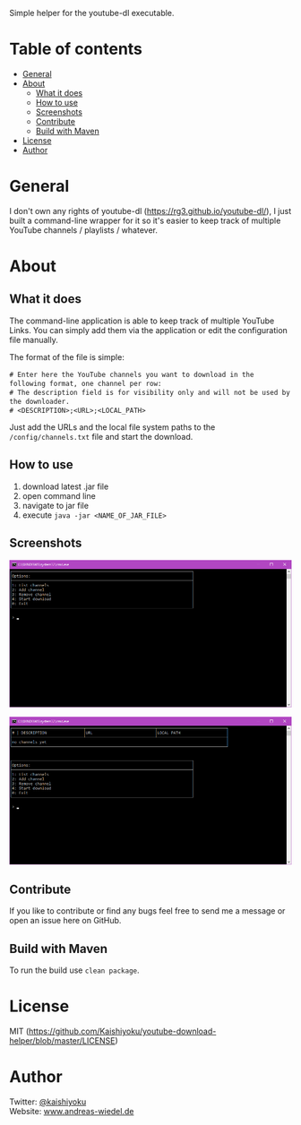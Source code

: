Simple helper for the youtube-dl executable.

Table of contents
=================

  * [General](#general)
  * [About](#about)
    * [What it does](#what-it-does)
    * [How to use](#how-to-use)
    * [Screenshots](#screenshots)
    * [Contribute](#contribute)
    * [Build with Maven](#build-with-maven)
  * [License](#license)
  * [Author](#author)

General
=======
I don't own any rights of youtube-dl (https://rg3.github.io/youtube-dl/), I just built a command-line wrapper for it so it's easier to keep track of multiple YouTube channels / playlists / whatever.

About
=====

What it does
------------
The command-line application is able to keep track of multiple YouTube Links. You can simply add them via the application or edit the configuration file manually.

The format of the file is simple:
```
# Enter here the YouTube channels you want to download in the following format, one channel per row:
# The description field is for visibility only and will not be used by the downloader.
# <DESCRIPTION>;<URL>;<LOCAL_PATH>
```

Just add the URLs and the local file system paths to the ```/config/channels.txt``` file and start the download.

How to use
----------
1. download latest .jar file
2. open command line
3. navigate to jar file
4. execute ```java -jar <NAME_OF_JAR_FILE>```

Screenshots
-----------
![Main menu](https://raw.githubusercontent.com/Kaishiyoku/youtube-download-helper/screenshots/main_menu.png "Main menu")

![List](https://raw.githubusercontent.com/Kaishiyoku/youtube-download-helper/screenshots/list.png "List")

Contribute
----------
If you like to contribute or find any bugs feel free to send me a message or open an issue here on GitHub.

Build with Maven
----------------
To run the build use ```clean package```.

License
=======
MIT (https://github.com/Kaishiyoku/youtube-download-helper/blob/master/LICENSE)

Author
======
Twitter: [@kaishiyoku](https://twitter.com/kaishiyoku)  
Website: www.andreas-wiedel.de
